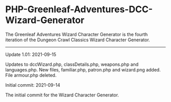 # PHP-Greenleaf-Adventures-DCC-Wizard-Generator
The Greenleaf Adventures Wizard Character Generator is the fourth iteration of the Dungeon Crawl Classics Wizard Character Generator.

-----------------

Update 1.01: 2021-09-15

Updates to dccWizard.php, classDetails.php, weapons.php and languages.php.  New files, familiar.php, patron.php and wizard.png added.  File armour.php deleted.




Initial commit: 2021-09-14

The initial commit for the Wizard Character Generator.

